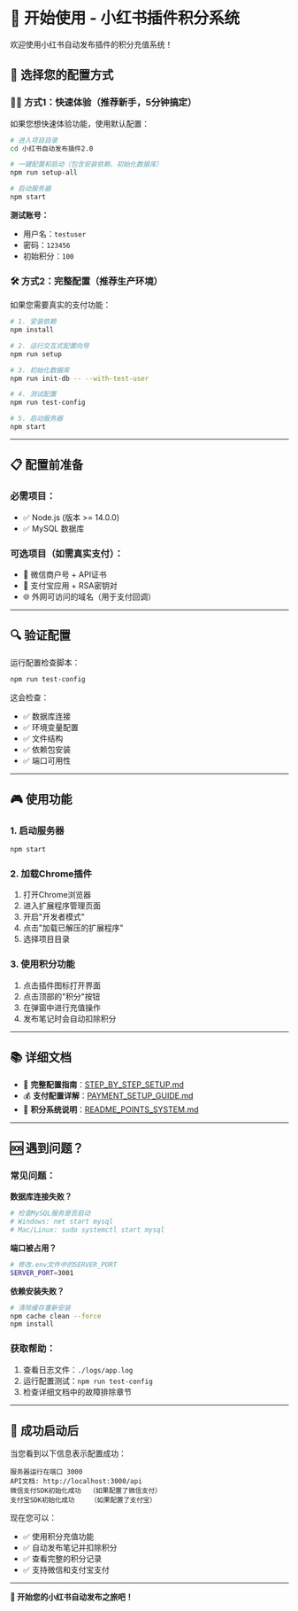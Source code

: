 # 🚀 开始使用 - 小红书插件积分系统

欢迎使用小红书自动发布插件的积分充值系统！

## 🎯 选择您的配置方式

### 🏃‍♂️ 方式1：快速体验（推荐新手，5分钟搞定）

如果您想快速体验功能，使用默认配置：

```bash
# 进入项目目录
cd 小红书自动发布插件2.0

# 一键配置和启动（包含安装依赖、初始化数据库）
npm run setup-all

# 启动服务器
npm start
```

**测试账号：**
- 用户名：`testuser`
- 密码：`123456`
- 初始积分：`100`

### 🛠️ 方式2：完整配置（推荐生产环境）

如果您需要真实的支付功能：

```bash
# 1. 安装依赖
npm install

# 2. 运行交互式配置向导
npm run setup

# 3. 初始化数据库
npm run init-db -- --with-test-user

# 4. 测试配置
npm run test-config

# 5. 启动服务器
npm start
```

---

## 📋 配置前准备

### 必需项目：
- ✅ Node.js (版本 >= 14.0.0)
- ✅ MySQL 数据库

### 可选项目（如需真实支付）：
- 📱 微信商户号 + API证书
- 💙 支付宝应用 + RSA密钥对
- 🌐 外网可访问的域名（用于支付回调）

---

## 🔍 验证配置

运行配置检查脚本：
```bash
npm run test-config
```

这会检查：
- ✅ 数据库连接
- ✅ 环境变量配置  
- ✅ 文件结构
- ✅ 依赖包安装
- ✅ 端口可用性

---

## 🎮 使用功能

### 1. 启动服务器
```bash
npm start
```

### 2. 加载Chrome插件
1. 打开Chrome浏览器
2. 进入扩展程序管理页面
3. 开启"开发者模式"
4. 点击"加载已解压的扩展程序"
5. 选择项目目录

### 3. 使用积分功能
1. 点击插件图标打开界面
2. 点击顶部的"积分"按钮
3. 在弹窗中进行充值操作
4. 发布笔记时会自动扣除积分

---

## 📚 详细文档

- 📖 **完整配置指南**：[STEP_BY_STEP_SETUP.md](STEP_BY_STEP_SETUP.md)
- 💰 **支付配置详解**：[PAYMENT_SETUP_GUIDE.md](PAYMENT_SETUP_GUIDE.md)  
- 🔧 **积分系统说明**：[README_POINTS_SYSTEM.md](README_POINTS_SYSTEM.md)

---

## 🆘 遇到问题？

### 常见问题：

**数据库连接失败？**
```bash
# 检查MySQL服务是否启动
# Windows: net start mysql
# Mac/Linux: sudo systemctl start mysql
```

**端口被占用？**
```bash
# 修改.env文件中的SERVER_PORT
SERVER_PORT=3001
```

**依赖安装失败？**
```bash
# 清除缓存重新安装
npm cache clean --force
npm install
```

### 获取帮助：

1. 查看日志文件：`./logs/app.log`
2. 运行配置测试：`npm run test-config`
3. 检查详细文档中的故障排除章节

---

## 🎉 成功启动后

当您看到以下信息表示配置成功：

```
服务器运行在端口 3000
API文档: http://localhost:3000/api
微信支付SDK初始化成功  （如果配置了微信支付）
支付宝SDK初始化成功    （如果配置了支付宝）
```

现在您可以：
- ✅ 使用积分充值功能
- ✅ 自动发布笔记并扣除积分
- ✅ 查看完整的积分记录
- ✅ 支持微信和支付宝支付

---

**🚀 开始您的小红书自动发布之旅吧！**

